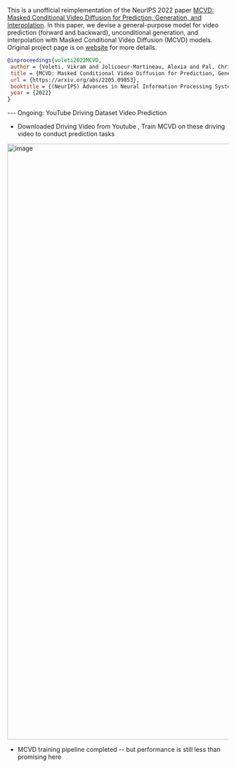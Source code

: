 This is a unofficial reimplementation of the NeurIPS 2022 paper [MCVD: Masked Conditional Video Diffusion for Prediction, Generation, and Interpolation](https://arxiv.org/abs/2205.09853). In this paper, we devise a general-purpose model for video prediction (forward and backward), unconditional generation, and interpolation with Masked Conditional Video Diffusion (MCVD) models. Original project page is on [website](https://mask-cond-video-diffusion.github.io/) for more details. 

```bib
@inproceedings{voleti2022MCVD,
 author = {Voleti, Vikram and Jolicoeur-Martineau, Alexia and Pal, Christopher},
 title = {MCVD: Masked Conditional Video Diffusion for Prediction, Generation, and Interpolation},
 url = {https://arxiv.org/abs/2205.09853},
 booktitle = {(NeurIPS) Advances in Neural Information Processing Systems},
 year = {2022}
}

```

--- Ongoing: 
YouTube Driving Dataset Video Prediction
* Downloaded Driving Video from Youtube , Train MCVD on these driving video to conduct prediction tasks
<img width="1358" alt="image" src="https://github.com/fangyuan-ksgk/MCVD/assets/66006349/6095e783-e3ae-4ad1-818c-e9ffb9b50c87">

* MCVD training pipeline completed -- but performance is still less than promising here
